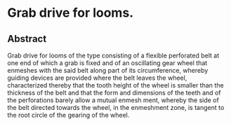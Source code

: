 # Grab drive for looms.

## Abstract
Grab drive for looms of the type consisting of a flexible perforated belt at one end of which a grab is fixed and of an oscillating gear wheel that enmeshes with the said belt along part of its circumference, whereby guiding devices are provided where the belt leaves the wheel, characterized thereby that the tooth height of the wheel is smaller than the thickness of the belt and that the form and dimensions of the teeth and of the perforations barely allow a mutual enmesh ment, whereby the side of the belt directed towards the wheel, in the enmeshment zone, is tangent to the root circle of the gearing of the wheel.